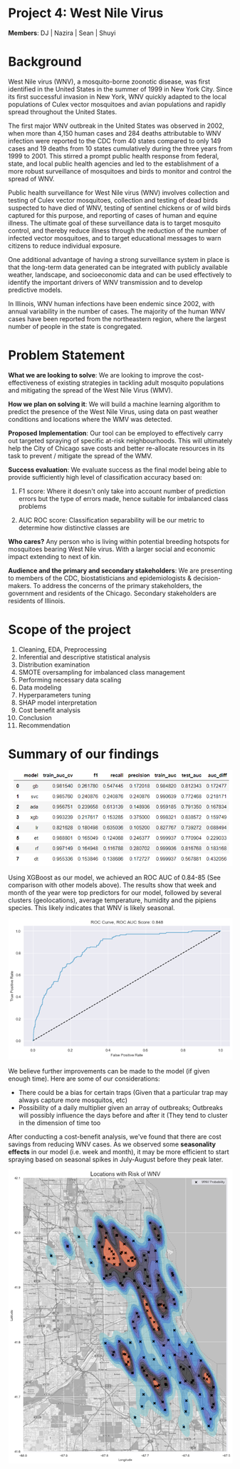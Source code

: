 # Project 4: West Nile Virus
**Members**: DJ  | Nazira  |  Sean  |  Shuyi

# Background

West Nile virus (WNV), a mosquito-borne zoonotic disease, was first identified in the United States in the summer of 1999 in New York City. Since its first successful invasion in New York, WNV quickly adapted to the local populations of Culex vector mosquitoes and avian populations and rapidly spread throughout the United States. 

The first major WNV outbreak in the United States was observed in 2002, when more than 4,150 human cases and 284 deaths attributable to WNV infection were reported to the CDC from 40 states compared to only 149 cases and 19 deaths from 10 states cumulatively during the three years from 1999 to 2001. This stirred a prompt public health response from federal, state, and local public health agencies and led to the establishment of a more robust surveillance of mosquitoes and birds to monitor and control the spread of WNV.

Public health surveillance for West Nile virus (WNV) involves collection and testing of Culex vector mosquitoes, collection and testing of dead birds suspected to have died of WNV, testing of sentinel chickens or of wild birds captured for this purpose, and reporting of cases of human and equine illness. The ultimate goal of these surveillance data is to target mosquito control, and thereby reduce illness through the reduction of the number of infected vector mosquitoes, and to target educational messages to warn citizens to reduce individual exposure. 

One additional advantage of having a strong surveillance system in place is that the long-term data generated can be integrated with publicly available weather, landscape, and socioeconomic data and can be used effectively to identify the important drivers of WNV transmission and to develop predictive models.

In Illinois, WNV human infections have been endemic since 2002, with annual variability in the number of cases. The majority of the human WNV cases have been reported from the northeastern region, where the largest number of people in the state is congregated.

# Problem Statement

**What we are looking to solve**: We are looking to improve the cost-effectiveness of existing strategies in tackling adult mosquito populations and mitigating the spread of the West Nile Virus (WMV). 

**How we plan on solving it**: We will build a machine learning algorithm to predict the presence of the West Nile Virus, using data on past weather conditions and locations where the WMV was detected.

**Proposed Implementation**: Our tool can be employed to effectively carry out targeted spraying of specific at-risk neighbourhoods. This will ultimately help the City of Chicago save costs and better re-allocate resources in its task to prevent / mitigate the spread of the WMV.

**Success evaluation**: We evaluate success as the final model being able to provide sufficiently high level of classification accuracy based on:

1. F1 score: Where it doesn't only take into account number of prediction errors but the type of errors made, hence suitable for imbalanced class problems

2. AUC ROC score: Classification separability will be our metric to determine how distinctive classes are

**Who cares?** Any person who is living within potential breeding hotspots for mosquitoes bearing West Nile virus. With a larger social and economic impact extending to next of kin.

**Audience and the primary and secondary stakeholders**: We are presenting to members of the CDC, biostatisticians and epidemiologists & decision-makers. To address the concerns of the primary stakeholders, the government and residents of the Chicago. Secondary stakeholders are residents of Illinois. 

# Scope of the project

1. Cleaning, EDA, Preprocessing
2. Inferential and descriptive statistical analysis
3. Distribution examination
4. SMOTE oversampling for imbalanced class management
5. Performing necessary data scaling
6. Data modeling
7. Hyperparameters tuning
8. SHAP model interpretation
9. Cost benefit analysis
10. Conclusion
11. Recommendation

# Summary of our findings

![model_comparisons.png](/images/model_comparisons.png)

Using XGBoost as our model, we achieved an ROC AUC of 0.84-85 (See comparison with other models above). The results show that week and month of the year were top predictors for our model, followed by several clusters (geolocations), average temperature, humidity and the pipiens species. This likely indicates that WNV is likely seasonal.

![xgboost_roc_auc.png](/images/xgboost_roc_auc.png)

We believe further improvements can be made to the model (if given enough time). Here are some of our considerations:
* There could be a bias for certain traps (Given that a particular trap may always capture more mosquitos, etc)
* Possibility of a daily multiplier given an array of outbreaks; Outbreaks will possibly influence the days before and after it (They tend to cluster in the dimension of time too

After conducting a cost-benefit analysis, we've found that there are cost savings from reducing WNV cases. As we observed some **seasonality effects** in our model (i.e. week and month), it may be more efficient to start spraying based on seasonal spikes in July-August before they peak later.

![map_predictions.png](/images/map_predictions.png)